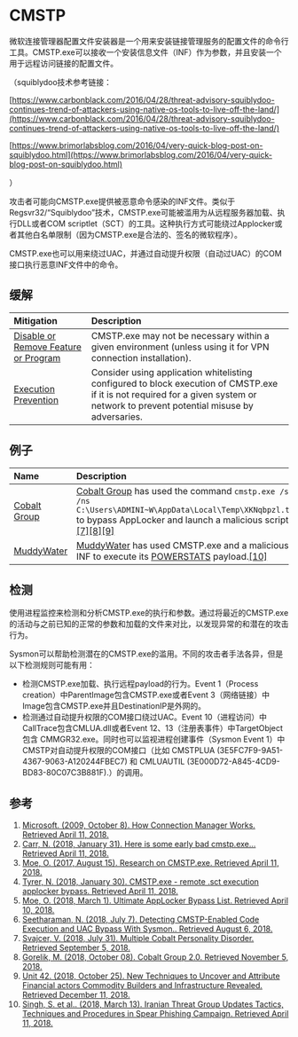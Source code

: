 # CMSTP

微软连接管理器配置文件安装器是一个用来安装链接管理服务的配置文件的命令行工具。CMSTP.exe可以接收一个安装信息文件（INF）作为参数，并且安装一个用于远程访问链接的配置文件。

（squiblydoo技术参考链接：

[https://www.carbonblack.com/2016/04/28/threat-advisory-squiblydoo-continues-trend-of-attackers-using-native-os-tools-to-live-off-the-land/](https://www.carbonblack.com/2016/04/28/threat-advisory-squiblydoo-continues-trend-of-attackers-using-native-os-tools-to-live-off-the-land/)

[https://www.brimorlabsblog.com/2016/04/very-quick-blog-post-on-squiblydoo.html](https://www.brimorlabsblog.com/2016/04/very-quick-blog-post-on-squiblydoo.html)

）

攻击者可能向CMSTP.exe提供被恶意命令感染的INF文件。类似于 Regsvr32/“Squiblydoo”技术，CMSTP.exe可能被滥用为从远程服务器加载、执行DLL或者COM scriptlet（SCT）的工具。这种执行方式可能绕过Applocker或者其他白名单限制（因为CMSTP.exe是合法的、签名的微软程序）。

CMSTP.exe也可以用来绕过UAC，并通过自动提升权限（自动过UAC）的COM接口执行恶意INF文件中的命令。

## 缓解

| Mitigation | Description |
| :--- | :--- |
| [Disable or Remove Feature or Program](https://attack.mitre.org/mitigations/M1042) | CMSTP.exe may not be necessary within a given environment \(unless using it for VPN connection installation\). |
| [Execution Prevention](https://attack.mitre.org/mitigations/M1038) | Consider using application whitelisting configured to block execution of CMSTP.exe if it is not required for a given system or network to prevent potential misuse by adversaries. |

## 例子

| Name | Description |
| :--- | :--- |
| [Cobalt Group](https://attack.mitre.org/groups/G0080) | [Cobalt Group](https://attack.mitre.org/groups/G0080) has used the command `cmstp.exe /s /ns C:\Users\ADMINI~W\AppData\Local\Temp\XKNqbpzl.txt` to bypass AppLocker and launch a malicious script.[\[7\]](https://blog.talosintelligence.com/2018/07/multiple-cobalt-personality-disorder.html)[\[8\]](https://blog.morphisec.com/cobalt-gang-2.0)[\[9\]](https://researchcenter.paloaltonetworks.com/2018/10/unit42-new-techniques-uncover-attribute-cobalt-gang-commodity-builders-infrastructure-revealed/) |
| [MuddyWater](https://attack.mitre.org/groups/G0069) | [MuddyWater](https://attack.mitre.org/groups/G0069) has used CMSTP.exe and a malicious INF to execute its [POWERSTATS](https://attack.mitre.org/software/S0223) payload.[\[10\]](https://www.fireeye.com/blog/threat-research/2018/03/iranian-threat-group-updates-ttps-in-spear-phishing-campaign.html) |

## 检测

使用进程监控来检测和分析CMSTP.exe的执行和参数。通过将最近的CMSTP.exe的活动与之前已知的正常的参数和加载的文件来对比，以发现异常的和潜在的攻击行为。

Sysmon可以帮助检测潜在的CMSTP.exe的滥用。不同的攻击者手法各异，但是以下检测规则可能有用：

* 检测CMSTP.exe加载、执行远程payload的行为。Event 1（Process creation）中ParentImage包含CMSTP.exe或者Event 3（网络链接）中Image包含CMSTP.exe并且DestinationIP是外网的。
* 检测通过自动提升权限的COM接口绕过UAC。Event 10（进程访问）中CallTrace包含CMLUA.dll或者Event 12、13（注册表事件）中TargetObject包含 CMMGR32.exe。同时也可以监视进程创建事件（Sysmon Event 1）中CMSTP对自动提升权限的COM接口（比如 CMSTPLUA \(3E5FC7F9-9A51-4367-9063-A120244FBEC7\) 和 CMLUAUTIL \(3E000D72-A845-4CD9-BD83-80C07C3B881F\).）的调用。

## 参考

1. [Microsoft. \(2009, October 8\). How Connection Manager Works. Retrieved April 11, 2018.](https://docs.microsoft.com/previous-versions/windows/it-pro/windows-server-2003/cc786431%28v=ws.10%29)
2. [Carr, N. \(2018, January 31\). Here is some early bad cmstp.exe... Retrieved April 11, 2018.](https://twitter.com/ItsReallyNick/status/958789644165894146)
3. [Moe, O. \(2017, August 15\). Research on CMSTP.exe. Retrieved April 11, 2018.](https://msitpros.com/?p=3960)
4. [Tyrer, N. \(2018, January 30\). CMSTP.exe - remote .sct execution applocker bypass. Retrieved April 11, 2018.](https://twitter.com/NickTyrer/status/958450014111633408)
5. [Moe, O. \(2018, March 1\). Ultimate AppLocker Bypass List. Retrieved April 10, 2018.](https://github.com/api0cradle/UltimateAppLockerByPassList)
6. [Seetharaman, N. \(2018, July 7\). Detecting CMSTP-Enabled Code Execution and UAC Bypass With Sysmon.. Retrieved August 6, 2018.](http://www.endurant.io/cmstp/detecting-cmstp-enabled-code-execution-and-uac-bypass-with-sysmon/)
7. [Svajcer, V. \(2018, July 31\). Multiple Cobalt Personality Disorder. Retrieved September 5, 2018.](https://blog.talosintelligence.com/2018/07/multiple-cobalt-personality-disorder.html)
8. [Gorelik, M. \(2018, October 08\). Cobalt Group 2.0. Retrieved November 5, 2018.](https://blog.morphisec.com/cobalt-gang-2.0)
9. [Unit 42. \(2018, October 25\). New Techniques to Uncover and Attribute Financial actors Commodity Builders and Infrastructure Revealed. Retrieved December 11, 2018.](https://researchcenter.paloaltonetworks.com/2018/10/unit42-new-techniques-uncover-attribute-cobalt-gang-commodity-builders-infrastructure-revealed/)
10. [Singh, S. et al.. \(2018, March 13\). Iranian Threat Group Updates Tactics, Techniques and Procedures in Spear Phishing Campaign. Retrieved April 11, 2018.](https://www.fireeye.com/blog/threat-research/2018/03/iranian-threat-group-updates-ttps-in-spear-phishing-campaign.html)






